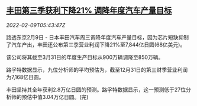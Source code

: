 <!--1644386462000-->
[丰田第三季获利下降21% 调降年度汽车产量目标](https://cn.reuters.com/article/toyota-q3-profit-0209-idCNKBS2KE0DX)
------

<div><i>2022-02-09T05:43:47Z</i></div><p>路透东京2月9日 - 日本丰田汽车周三调降年度汽车产量目标，因为芯片短缺抑制了汽车产出，丰田还公布第三季营业利润下降21%至7,844亿日圆(68亿美元)。</p><p>该公司将其截至3月31日的年度生产目标从900万辆调降至850万辆。</p><p>路孚特数据显示，九位分析师的平均预估为，截至12月31日的第三财季营业利润为7,168亿日圆。</p><p>丰田坚持其全年获利2.8万亿日圆的预测。路孚特数据显示，这一预测低于27位分析师的预估中值3.04万亿日圆。(完)</p>
